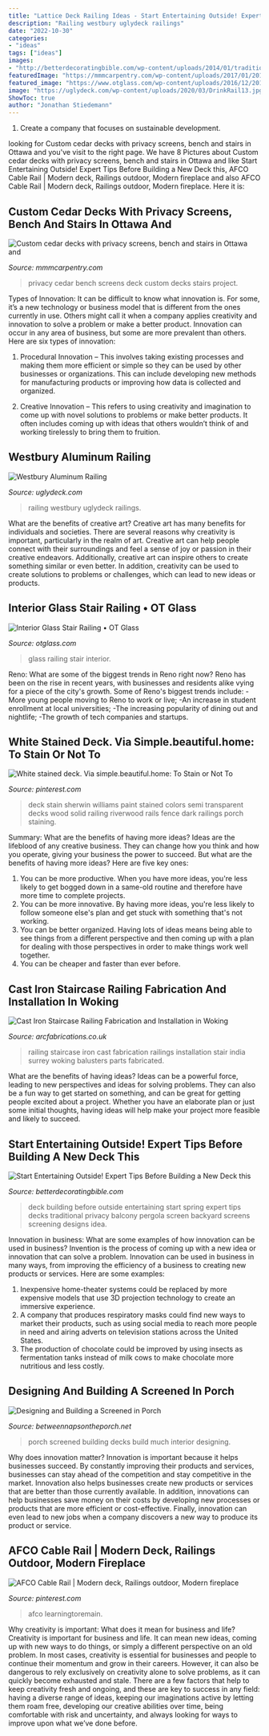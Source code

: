 ```yaml
---
title: "Lattice Deck Railing Ideas - Start Entertaining Outside! Expert Tips Before Building A New Deck This"
description: "Railing westbury uglydeck railings"
date: "2022-10-30"
categories:
- "ideas"
tags: ["ideas"]
images:
- "http://betterdecoratingbible.com/wp-content/uploads/2014/01/traditional-deck.jpg"
featuredImage: "https://mmmcarpentry.com/wp-content/uploads/2017/01/20160512_143717.jpg"
featured_image: "https://www.otglass.com/wp-content/uploads/2016/12/2016-12-07-12.28.13.jpg"
image: "https://uglydeck.com/wp-content/uploads/2020/03/DrinkRail13.jpg"
ShowToc: true
author: "Jonathan Stiedemann"
---
```



1. Create a company that focuses on sustainable development.

	

		
looking for Custom cedar decks with privacy screens, bench and stairs in Ottawa and you've visit to the right page. We have 8 Pictures about Custom cedar decks with privacy screens, bench and stairs in Ottawa and like Start Entertaining Outside! Expert Tips Before Building a New Deck this, AFCO Cable Rail | Modern deck, Railings outdoor, Modern fireplace and also AFCO Cable Rail | Modern deck, Railings outdoor, Modern fireplace. Here it is:
		
    
## Custom Cedar Decks With Privacy Screens, Bench And Stairs In Ottawa And

<img loading=lazy src="https://mmmcarpentry.com/wp-content/uploads/2017/01/20160512_143717.jpg" onerror="this.onerror=null;this.src='https://tse1.mm.bing.net/th?id=OIP.2njlrID-tt__YqJ5WX-ikwHaEK&amp;pid=15.1';" alt="Custom cedar decks with privacy screens, bench and stairs in Ottawa and">

_Source: mmmcarpentry.com_

>privacy cedar bench screens deck custom decks stairs project. 

	

Types of Innovation:
It can be difficult to know what innovation is. For some, it’s a new technology or business model that is different from the ones currently in use. Others might call it when a company applies creativity and innovation to solve a problem or make a better product. Innovation can occur in any area of business, but some are more prevalent than others. Here are six types of innovation:
1. Procedural Innovation – This involves taking existing processes and making them more efficient or simple so they can be used by other businesses or organizations. This can include developing new methods for manufacturing products or improving how data is collected and organized.

2. Creative Innovation – This refers to using creativity and imagination to come up with novel solutions to problems or make better products. It often includes coming up with ideas that others wouldn’t think of and working tirelessly to bring them to fruition.

    
## Westbury Aluminum Railing

<img loading=lazy src="https://uglydeck.com/wp-content/uploads/2020/03/DrinkRail13.jpg" onerror="this.onerror=null;this.src='https://tse4.mm.bing.net/th?id=OIP.CKoKi8X5DZhDlpIAoqHHJAHaHa&amp;pid=15.1';" alt="Westbury Aluminum Railing">

_Source: uglydeck.com_

>railing westbury uglydeck railings. 

	

What are the benefits of creative art?
Creative art has many benefits for individuals and societies. There are several reasons why creativity is important, particularly in the realm of art. Creative art can help people connect with their surroundings and feel a sense of joy or passion in their creative endeavors. Additionally, creative art can inspire others to create something similar or even better. In addition, creativity can be used to create solutions to problems or challenges, which can lead to new ideas or products.

    
## Interior Glass Stair Railing • OT Glass

<img loading=lazy src="https://www.otglass.com/wp-content/uploads/2016/12/2016-12-07-12.28.13.jpg" onerror="this.onerror=null;this.src='https://tse3.mm.bing.net/th?id=OIP.mvQlzNuZYwGUu_kJEowTpAHaJ4&amp;pid=15.1';" alt="Interior Glass Stair Railing • OT Glass">

_Source: otglass.com_

>glass railing stair interior. 

	

Reno: What are some of the biggest trends in Reno right now?
Reno has been on the rise in recent years, with businesses and residents alike vying for a piece of the city's growth. Some of Reno's biggest trends include: 
 -More young people moving to Reno to work or live; 
-An increase in student enrollment at local universities; 
-The increasing popularity of dining out and nightlife; 
-The growth of tech companies and startups.

    
## White Stained Deck. Via Simple.beautiful.home: To Stain Or Not To

<img loading=lazy src="https://i.pinimg.com/736x/b5/76/3a/b5763a22b408594fe41b8bb4f690c1cd.jpg" onerror="this.onerror=null;this.src='https://tse2.mm.bing.net/th?id=OIP.Itn-VjjxUYmOwCSkejbftQHaFj&amp;pid=15.1';" alt="White stained deck. Via simple.beautiful.home: To Stain or Not To">

_Source: pinterest.com_

>deck stain sherwin williams paint stained colors semi transparent decks wood solid railing riverwood rails fence dark railings porch staining. 

	

Summary: What are the benefits of having more ideas?
Ideas are the lifeblood of any creative business. They can change how you think and how you operate, giving your business the power to succeed. But what are the benefits of having more ideas? Here are five key ones:
1. You can be more productive. When you have more ideas, you're less likely to get bogged down in a same-old routine and therefore have more time to complete projects.
2. You can be more innovative. By having more ideas, you're less likely to follow someone else's plan and get stuck with something that's not working.
3. You can be better organized. Having lots of ideas means being able to see things from a different perspective and then coming up with a plan for dealing with those perspectives in order to make things work well together.
4. You can be cheaper and faster than ever before.

    
## Cast Iron Staircase Railing Fabrication And Installation In Woking

<img loading=lazy src="https://www.arcfabrications.co.uk/wp-content/uploads/2012/09/Cast-Iron-Staircase-Railings.jpg" onerror="this.onerror=null;this.src='https://tse2.mm.bing.net/th?id=OIP.flW-ewAQ-2ymmT3T2H9aQQHaFj&amp;pid=15.1';" alt="Cast Iron Staircase Railing Fabrication and Installation in Woking">

_Source: arcfabrications.co.uk_

>railing staircase iron cast fabrication railings installation stair india surrey woking balusters parts fabricated. 

	

What are the benefits of having ideas?
Ideas can be a powerful force, leading to new perspectives and ideas for solving problems. They can also be a fun way to get started on something, and can be great for getting people excited about a project. Whether you have an elaborate plan or just some initial thoughts, having ideas will help make your project more feasible and likely to succeed.

    
## Start Entertaining Outside! Expert Tips Before Building A New Deck This

<img loading=lazy src="http://betterdecoratingbible.com/wp-content/uploads/2014/01/traditional-deck.jpg" onerror="this.onerror=null;this.src='https://tse1.mm.bing.net/th?id=OIP.EyCcldi09Y8jbmNWiuMCxgHaKN&amp;pid=15.1';" alt="Start Entertaining Outside! Expert Tips Before Building a New Deck this">

_Source: betterdecoratingbible.com_

>deck building before outside entertaining start spring expert tips decks traditional privacy balcony pergola screen backyard screens screening designs idea. 

	

Innovation in business: What are some examples of how innovation can be used in business?
Invention is the process of coming up with a new idea or innovation that can solve a problem. Innovation can be used in business in many ways, from improving the efficiency of a business to creating new products or services. Here are some examples: 
1. Inexpensive home-theater systems could be replaced by more expensive models that use 3D projection technology to create an immersive experience. 
2. A company that produces respiratory masks could find new ways to market their products, such as using social media to reach more people in need and airing adverts on television stations across the United States. 
3. The production of chocolate could be improved by using insects as fermentation tanks instead of milk cows to make chocolate more nutritious and less costly. 

    
## Designing And Building A Screened In Porch

<img loading=lazy src="https://betweennapsontheporch.net/wp-content/uploads/blogger/_x908CSKJhI4/ShiW4tDsf8I/AAAAAAAAHnA/6jb87UKbelE/s1600/Additional%2B015.JPG" onerror="this.onerror=null;this.src='https://tse3.mm.bing.net/th?id=OIP.WiQpFVPJxr2zKI8qB659mwHaFj&amp;pid=15.1';" alt="Designing and Building a Screened in Porch">

_Source: betweennapsontheporch.net_

>porch screened building decks build much interior designing. 

	

Why does innovation matter?
Innovation is important because it helps businesses succeed. By constantly improving their products and services, businesses can stay ahead of the competition and stay competitive in the market. Innovation also helps businesses create new products or services that are better than those currently available. In addition, innovations can help businesses save money on their costs by developing new processes or products that are more efficient or cost-effective. Finally, innovation can even lead to new jobs when a company discovers a new way to produce its product or service.

    
## AFCO Cable Rail | Modern Deck, Railings Outdoor, Modern Fireplace

<img loading=lazy src="https://i.pinimg.com/736x/f1/de/c9/f1dec9a3f634c3a84d0915f067baab43.jpg" onerror="this.onerror=null;this.src='https://tse2.mm.bing.net/th?id=OIP.A-H1EJkrVkTv4udGcO19pwHaEK&amp;pid=15.1';" alt="AFCO Cable Rail | Modern deck, Railings outdoor, Modern fireplace">

_Source: pinterest.com_

>afco learningtoremain. 

	

Why creativity is important: What does it mean for business and life?
Creativity is important for business and life. It can mean new ideas, coming up with new ways to do things, or simply a different perspective on an old problem. In most cases, creativity is essential for businesses and people to continue their momentum and grow in their careers. However, it can also be dangerous to rely exclusively on creativity alone to solve problems, as it can quickly become exhausted and stale. There are a few factors that help to keep creativity fresh and ongoing, and these are key to success in any field: having a diverse range of ideas, keeping our imaginations active by letting them roam free, developing our creative abilities over time, being comfortable with risk and uncertainty, and always looking for ways to improve upon what we’ve done before.

